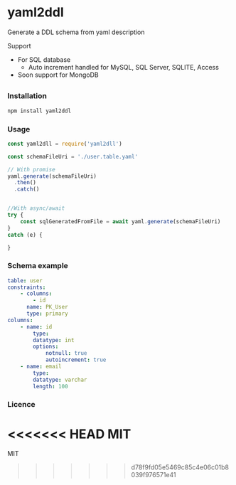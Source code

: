 # yaml2ddl
Generate a DDL schema from yaml description

Support
- For SQL database
  - Auto increment handled for MySQL, SQL Server, SQLITE, Access
- Soon support for MongoDB

##

### Installation
```sh
npm install yaml2ddl
```

### Usage
```js
const yaml2dll = require('yaml2dll')

const schemaFileUri = './user.table.yaml'

// With promise
yaml.generate(schemaFileUri)
  .then()
  .catch()


//With async/await 
try {
    const sqlGeneratedFromFile = await yaml.generate(schemaFileUri)
}
catch (e) {

}
```

### Schema example

```yaml
table: user
constraints:
    - columns: 
        - id
      name: PK_User
      type: primary
columns:
    - name: id
        type: 
        datatype: int
        options:
            notnull: true
            autoincrement: true
    - name: email
        type: 
        datatype: varchar
        length: 100
```

### Licence

<<<<<<< HEAD
MIT
=======
MIT
>>>>>>> d78f9fd05e5469c85c4e06c01b8039f976571e41
